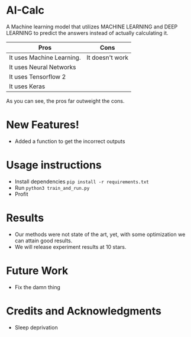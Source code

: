 # AI-Calc


A Machine learning model that utilizes MACHINE LEARNING and DEEP LEARNING to predict the answers instead of actually calculating it. 

| Pros                      | Cons            |
|---------------------------|-----------------|
| It uses Machine Learning. | It doesn't work |
| It uses Neural Networks   |                 |
| It uses Tensorflow 2      |                 |
| It uses Keras             |                 |

As you can see, the pros far outweight the cons. 
# New Features!
  - Added a function to get the incorrect outputs

# Usage instructions
  - Install dependencies `pip install -r requirements.txt`
  - Run `python3 train_and_run.py`
  - Profit
# Results
-  Our methods were not state of the art, yet, with some optimization we can attain good results. 
-  We will release experiment results at 10 stars.
# Future Work
- Fix the damn thing

# Credits and Acknowledgments
- Sleep deprivation
